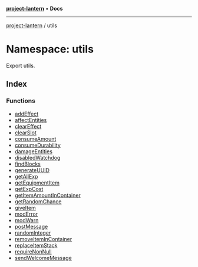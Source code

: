 [**project-lantern**](../../README.md) • **Docs**

***

[project-lantern](../../globals.md) / utils

# Namespace: utils

Export utils.

## Index

### Functions

- [addEffect](functions/addEffect.md)
- [affectEntities](functions/affectEntities.md)
- [clearEffect](functions/clearEffect.md)
- [clearSlot](functions/clearSlot.md)
- [consumeAmount](functions/consumeAmount.md)
- [consumeDurability](functions/consumeDurability.md)
- [damageEntities](functions/damageEntities.md)
- [disabledWatchdog](functions/disabledWatchdog.md)
- [findBlocks](functions/findBlocks.md)
- [generateUUID](functions/generateUUID.md)
- [getAllExp](functions/getAllExp.md)
- [getEquipmentItem](functions/getEquipmentItem.md)
- [getExpCost](functions/getExpCost.md)
- [getItemAmountInContainer](functions/getItemAmountInContainer.md)
- [getRandomChance](functions/getRandomChance.md)
- [giveItem](functions/giveItem.md)
- [modError](functions/modError.md)
- [modWarn](functions/modWarn.md)
- [postMessage](functions/postMessage.md)
- [randomInteger](functions/randomInteger.md)
- [removeItemInContainer](functions/removeItemInContainer.md)
- [replaceItemStack](functions/replaceItemStack.md)
- [requireNonNull](functions/requireNonNull.md)
- [sendWelcomeMessage](functions/sendWelcomeMessage.md)
